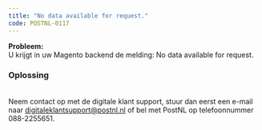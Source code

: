 ```yaml
---
title: "No data available for request."
code: POSTNL-0117
---
```


<div class="columnLayout single" data-layout="single">
<div class="cell normal" data-type="normal">
<div class="innerCell">
<p><strong>Probleem:<br></strong>U krijgt in uw Magento backend de melding: No data available for request.</p><p><h3>Oplossing</h3><br>Neem contact op met de digitale klant support, stuur dan eerst een e-mail naar <a href="mailto:digitaleklantsupport@postnl.nl" class="external-link" rel="nofollow">digitaleklantsupport@postnl.nl</a> of bel met PostNL op telefoonnummer 088-2255651.</p></div>
</div>
</div>